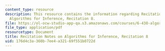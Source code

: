 ```yaml
---
content_type: resource
description: This resource contains the information regarding Recitation Notes on
  Algorithms for Inference, Recitation 8.
file: https://ol-ocw-studio-app-qa.s3.amazonaws.com/courses/6-438-algorithms-for-inference-fall-2014/176d4c3a360b7ee4a32169f551b0722d_MIT6_438F14_rec8.pdf
file_type: application/pdf
resourcetype: Document
title: Recitation Notes on Algorithms for Inference, Recitation 8
uid: 176d4c3a-360b-7ee4-a321-69f551b0722d
---
```

